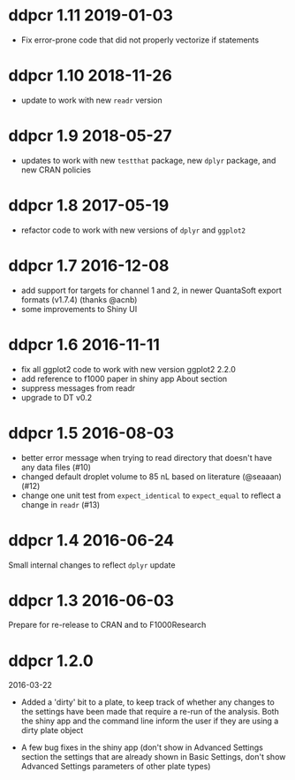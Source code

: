 # ddpcr 1.11 2019-01-03

- Fix error-prone code that did not properly vectorize if statements

# ddpcr 1.10 2018-11-26

- update to work with new `readr` version

# ddpcr 1.9 2018-05-27

- updates to work with new `testthat` package, new `dplyr` package, and new CRAN policies

# ddpcr 1.8 2017-05-19

- refactor code to work with new versions of `dplyr` and `ggplot2`

# ddpcr 1.7 2016-12-08

- add support for targets for channel 1 and 2, in newer QuantaSoft export formats (v1.7.4) (thanks @acnb)
- some improvements to Shiny UI

# ddpcr 1.6 2016-11-11

- fix all ggplot2 code to work with new version ggplot2 2.2.0
- add reference to f1000 paper in shiny app About section
- suppress messages from readr
- upgrade to DT v0.2

# ddpcr 1.5 2016-08-03

- better error message when trying to read directory that doesn't have any data files (#10)
- changed default droplet volume to 85 nL based on literature (@seaaan) (#12)
- change one unit test from `expect_identical` to `expect_equal` to reflect a change in `readr` (#13)

# ddpcr 1.4 2016-06-24

Small internal changes to reflect `dplyr` update

# ddpcr 1.3 2016-06-03

Prepare for re-release to CRAN and to F1000Research

# ddpcr 1.2.0

2016-03-22

- Added a 'dirty' bit to a plate, to keep track of whether any changes to the settings have been made that require a re-run of the analysis.  Both the shiny app and the command line inform the user if they are using a dirty plate object

- A few bug fixes in the shiny app (don't show in Advanced Settings section the settings that are already shown in Basic Settings, don't show Advanced Settings parameters of other plate types)
